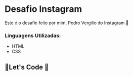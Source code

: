 # Desafio Instagram

Este é o desafio feito por mim, Pedro Vergilio do Instagram :mobile_phone_off:

### Linguagens Utilizadas:

- HTML 
- CSS

## 🚀Let's Code 🚀